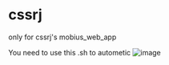 # cssrj
only for cssrj's mobius_web_app






You need to use this .sh to autometic
![image](https://user-images.githubusercontent.com/79128042/141661443-19c470c9-1ab0-4cac-a15c-47cad55d8bbe.png)
